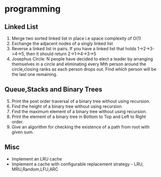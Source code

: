 # programming

## Linked List
1. Merge two sorted linked list in place i.e space complexity of O(1)
2. Exchange the adjacent nodes of a singly linked list
3. Reverse a linked list in pairs. If you have a linked list that holds 1->2->3->4->5, then it should return 
2->1->4->3->5
4. Josephus Circle: N people have decided to elect a leader by arranging themselves in a circle and eliminating every Mth person around the circle,closing ranks as each person drops out. Find which person will be the last one remaining.

## Queue,Stacks and Binary Trees
5. Print the post order traversal of a binary tree without using recursion.
6. Find the height of a binary tree without using recursion
7. Find the maximum element of a binary tree without using recursion.
8. Print the element of a binary tree in Bottom to Top and Left to Right order.
9. Give an algorithm for checking the existence of a path from root with given sum.

## Misc
* Implement an LRU cache
* Implement a cache with configurable replacement strategy - LRU, MRU,Random,LFU,ARC

